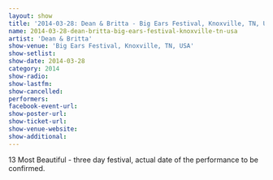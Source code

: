 ```yaml
---
layout: show
title: '2014-03-28: Dean & Britta - Big Ears Festival, Knoxville, TN, USA'
name: 2014-03-28-dean-britta-big-ears-festival-knoxville-tn-usa
artist: 'Dean & Britta'
show-venue: 'Big Ears Festival, Knoxville, TN, USA'
show-setlist: 
show-date: 2014-03-28
category: 2014
show-radio: 
show-lastfm: 
show-cancelled: 
performers: 
facebook-event-url: 
show-poster-url: 
show-ticket-url: 
show-venue-website: 
show-additional: 
---
```


13 Most Beautiful - three day festival, actual date of the performance to be confirmed.